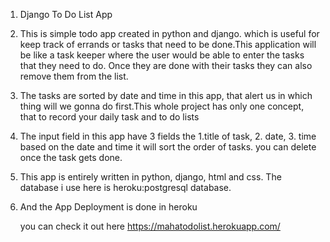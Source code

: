 1. Django To Do List App

2. This is simple todo app created in python and django. which is useful for keep track of errands or tasks that need to be done.This application will be like a task        keeper where the user would be able to enter the tasks that they need to do. Once they are done with their tasks they can also remove them from the list. 

3. The tasks are sorted by date and time in this app, that alert us in which thing will we gonna do first.This whole project has only one concept, that to record your      daily task and to do lists

4. The input field in this app have 3 fields the 1.title of task, 2. date, 3. time based on the date and time it will sort the order of tasks. you can delete once the      task gets done.

5. This app is entirely written in python, django, html and css. The database i use here is heroku:postgresql database.

6. And the App Deployment is done in heroku 
 
   you can check it out here https://mahatodolist.herokuapp.com/
